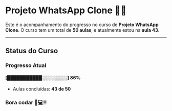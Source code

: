 # **Projeto WhatsApp Clone** 📱📞

Este é o acompanhamento do progresso no curso de **Projeto WhatsApp Clone**. 
O curso tem um total de **50 aulas**, e atualmente estou na **aula 43**.

---

## **Status do Curso**

### Progresso Atual  
#### [███████████░░░░░░░░] **86%**  
- Aulas concluídas: **43 de 50**  

### Bora codar 🚀💻!!

